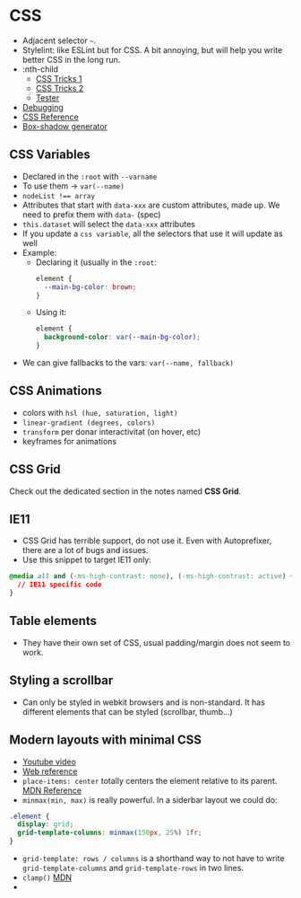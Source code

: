 # CSS

- Adjacent selector `~`.
- Stylelint: like ESLint but for CSS. A bit annoying, but will help you write better CSS in the long run.
- :nth-child
  - [CSS Tricks 1](https://css-tricks.com/extremely-handy-nth-child-recipes-sass-mixins/)
  - [CSS Tricks 2](https://css-tricks.com/useful-nth-child-recipies/)
  - [Tester](https://css-tricks.com/examples/nth-child-tester/)
- [Debugging](https://www.freecodecamp.org/news/heres-my-favorite-weird-trick-to-debug-css-88529aa5a6a3/)
- [CSS Reference](https://cssreference.io/)
- [Box-shadow generator](https://brumm.af/shadows)

## CSS Variables

- Declared in the `:root` with `--varname`
- To use them -> `var(--name)`
- `nodeList !== array`
- Attributes that start with `data-xxx` are custom attributes, made up. We need to prefix them with `data-` (spec)
- `this.dataset` will select the `data-xxx` attributes
- If you update a `css variable`, all the selectors that use it will update as well
- Example:
  - Declaring it (usually in the `:root`:
    ```css
    element {
      --main-bg-color: brown;
    }
    ```
  - Using it:
    ```css
    element {
      background-color: var(--main-bg-color);
    }
    ```
- We can give fallbacks to the vars: `var(--name, fallback)`

## CSS Animations

- colors with `hsl (hue, saturation, light)`
- `linear-gradient (degrees, colors)`
- `transform` per donar interactivitat (on hover, etc)
- keyframes for animations

## CSS Grid

Check out the dedicated section in the notes named **CSS Grid**.

## IE11

- CSS Grid has terrible support, do not use it. Even with Autoprefixer, there are a lot of bugs and issues.
- Use this snippet to target IE11 only:

```css
@media all and (-ms-high-contrast: none), (-ms-high-contrast: active) {
  // IE11 specific code
}
```

## Table elements

- They have their own set of CSS, usual padding/margin does not seem to work.

## Styling a scrollbar

- Can only be styled in webkit browsers and is non-standard. It has different elements that can be styled (scrollbar, thumb...)

## Modern layouts with minimal CSS

- [Youtube video](https://www.youtube.com/watch?v=qm0IfG1GyZU&feature=emb_logo)
- [Web reference](https://1linelayouts.glitch.me/)
- `place-items: center` totally centers the element relative to its parent. [MDN Reference](https://developer.mozilla.org/en-US/docs/Web/CSS/place-items)
- `minmax(min, max)` is really powerful. In a siderbar layout we could do:

```css
.element {
  display: grid;
  grid-template-columns: minmax(150px, 25%) 1fr;
}
```

- `grid-template: rows / columns` is a shorthand way to not have to write `grid-template-columns` and `grid-template-rows` in two lines.
- `clamp()` [MDN](https://developer.mozilla.org/en-US/docs/Web/CSS/clamp)
-
